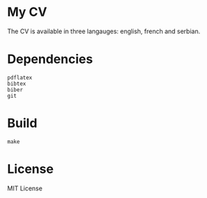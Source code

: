 # My CV

The CV is available in three langauges: english, french and serbian.  


# Dependencies

```
pdflatex
bibtex
biber
git
```

# Build

```
make 
```


# License

MIT License

